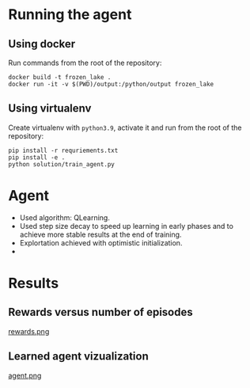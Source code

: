 # Running the agent

## Using docker

Run commands from the root of the repository:
```
docker build -t frozen_lake .
docker run -it -v $(PWD)/output:/python/output frozen_lake
```

## Using virtualenv

Create virtualenv with `python3.9`, activate it and run from the root of the repository:
```
pip install -r requriements.txt
pip install -e .
python solution/train_agent.py
```

# Agent

* Used algorithm: QLearning.
* Used step size decay to speed up learning in early phases and to achieve more stable results at the end of training.
* Explortation achieved with optimistic initialization.
* 

# Results

## Rewards versus number of episodes
[rewards.png](output/rewards.png)

## Learned agent vizualization 
[agent.png](output/agent.png)

